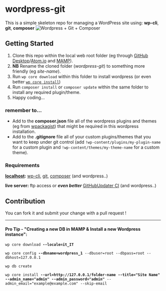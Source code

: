 # wordpress-git

This is a simple skeleton repo for managing a WordPress site using: **wp-cli**, **git**, **composer**
![Wordpress + Git + Composer](https://cdn.deliciousbrains.com/content/uploads/2015/05/Git-Composer.png)

## Getting Started

1. Clone this repo within the local web root folder (eg through [GitHub Desktop](https://desktop.github.com/)/[Atom.io](https://atom.io/) and [MAMP](https://www.mamp.info/)).
2. **NB** Rename the cloned folder (_wordpress-git_) to something more friendly (eg _site-name_).
4. Run `wp core download` within this folder to install wordpress (or even better [`wp core install`](https://github.com/wp-cli/core-command#wp-core-install))
5. Run `composer install` or `composer update` within the same folder to install any required plugin/theme.
6. Happy coding...

### remember to...
- Add to the **composer.json** file all of the wordpress plugins and themes (eg from [wpackagist](http://wpackagist.org/)) that might be required in this wordpress installation.
- Add to the **.gitignore** file all of your custom plugins/themes that you want to keep under git control (add `!wp-content/plugins/my-plugin-name` for a custom plugin and `!wp-content/themes/my-theme-name` for a custom theme).

### Requirements
**[localhost](http://127.0.0.1):** [wp-cli](https://make.wordpress.org/cli/handbook/installing/), [git](https://git-scm.com/downloads), [composer](https://getcomposer.org/doc/00-intro.md) (and wordpress..)

**live server:** ftp access or _**even better**_ [GitHubUpdater CI](https://medium.com/@limikael/continuous-integration-for-wordpress-d152ec4852e5) (and wordpress..)

## Contribution

 You can fork it and submit your change with a pull request !
 
 ---

#### Pro Tip - "Creating a new DB in MAMP & Install a new Wordpress instance":

`wp core download `**`--locale=it_IT`**` `

`wp core config `**`--dbname=wordpress_1`**` --dbuser=root --dbpass=root --dbhost=127.0.0.1`

`wp db create`

`wp core install `**`--url=http://127.0.0.1/folder-name`**` `**`--title="Site Name"`**` `**`--admin_name="admin"`**` `**`--admin_password="admin"`**` --admin_email="example@example.com" --skip-email`
